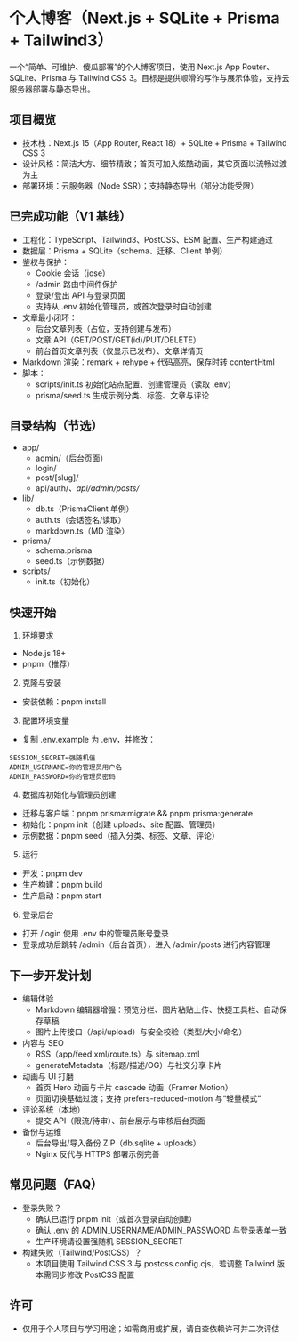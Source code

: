 # 个人博客（Next.js + SQLite + Prisma + Tailwind3）

一个“简单、可维护、傻瓜部署”的个人博客项目，使用 Next.js App Router、SQLite、Prisma 与 Tailwind CSS 3。目标是提供顺滑的写作与展示体验，支持云服务器部署与静态导出。

## 项目概览
- 技术栈：Next.js 15（App Router, React 18）+ SQLite + Prisma + Tailwind CSS 3
- 设计风格：简洁大方、细节精致；首页可加入炫酷动画，其它页面以流畅过渡为主
- 部署环境：云服务器（Node SSR）；支持静态导出（部分功能受限）

## 已完成功能（V1 基线）
- 工程化：TypeScript、Tailwind3、PostCSS、ESM 配置、生产构建通过
- 数据层：Prisma + SQLite（schema、迁移、Client 单例）
- 鉴权与保护：
  - Cookie 会话（jose）
  - /admin 路由中间件保护
  - 登录/登出 API 与登录页面
  - 支持从 .env 初始化管理员，或首次登录时自动创建
- 文章最小闭环：
  - 后台文章列表（占位，支持创建与发布）
  - 文章 API（GET/POST/GET(id)/PUT/DELETE）
  - 前台首页文章列表（仅显示已发布）、文章详情页
- Markdown 渲染：remark + rehype + 代码高亮，保存时转 contentHtml
- 脚本：
  - scripts/init.ts 初始化站点配置、创建管理员（读取 .env）
  - prisma/seed.ts 生成示例分类、标签、文章与评论

## 目录结构（节选）
- app/
  - admin/（后台页面）
  - login/
  - post/[slug]/
  - api/auth/*、api/admin/posts/*
- lib/
  - db.ts（PrismaClient 单例）
  - auth.ts（会话签名/读取）
  - markdown.ts（MD 渲染）
- prisma/
  - schema.prisma
  - seed.ts（示例数据）
- scripts/
  - init.ts（初始化）

## 快速开始
1) 环境要求
- Node.js 18+
- pnpm（推荐）

2) 克隆与安装
- 安装依赖：pnpm install

3) 配置环境变量
- 复制 .env.example 为 .env，并修改：
```
SESSION_SECRET=强随机值
ADMIN_USERNAME=你的管理员用户名
ADMIN_PASSWORD=你的管理员密码
```

4) 数据库初始化与管理员创建
- 迁移与客户端：pnpm prisma:migrate && pnpm prisma:generate
- 初始化：pnpm init（创建 uploads、site 配置、管理员）
- 示例数据：pnpm seed（插入分类、标签、文章、评论）

5) 运行
- 开发：pnpm dev
- 生产构建：pnpm build
- 生产启动：pnpm start

6) 登录后台
- 打开 /login 使用 .env 中的管理员账号登录
- 登录成功后跳转 /admin（后台首页），进入 /admin/posts 进行内容管理

## 下一步开发计划
- 编辑体验
  - Markdown 编辑器增强：预览分栏、图片粘贴上传、快捷工具栏、自动保存草稿
  - 图片上传接口（/api/upload）与安全校验（类型/大小/命名）
- 内容与 SEO
  - RSS（app/feed.xml/route.ts）与 sitemap.xml
  - generateMetadata（标题/描述/OG）与社交分享卡片
- 动画与 UI 打磨
  - 首页 Hero 动画与卡片 cascade 动画（Framer Motion）
  - 页面切换基础过渡；支持 prefers-reduced-motion 与“轻量模式”
- 评论系统（本地）
  - 提交 API（限流/待审）、前台展示与审核后台页面
- 备份与运维
  - 后台导出/导入备份 ZIP（db.sqlite + uploads）
  - Nginx 反代与 HTTPS 部署示例完善

## 常见问题（FAQ）
- 登录失败？
  - 确认已运行 pnpm init（或首次登录自动创建）
  - 确认 .env 的 ADMIN_USERNAME/ADMIN_PASSWORD 与登录表单一致
  - 生产环境请设置强随机 SESSION_SECRET
- 构建失败（Tailwind/PostCSS）？
  - 本项目使用 Tailwind CSS 3 与 postcss.config.cjs，若调整 Tailwind 版本需同步修改 PostCSS 配置

## 许可
- 仅用于个人项目与学习用途；如需商用或扩展，请自查依赖许可并二次评估

